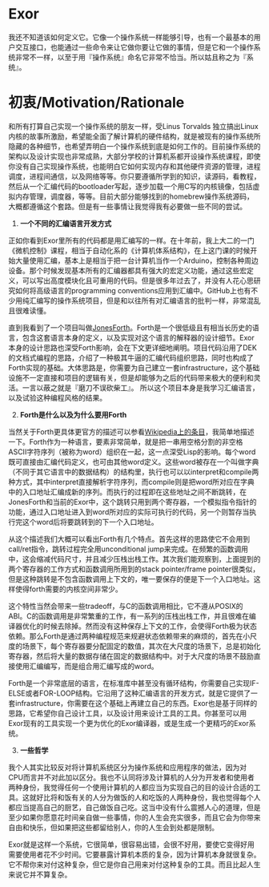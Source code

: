 # Exor
我还不知道该如何定义它。它像一个操作系统一样能够引导，也有一个最基本的用户交互接口，也能通过一些命令来让它做你要让它做的事情，但是它和一个操作系统非常不一样，以至于用『操作系统』命名它非常不恰当。所以姑且称之为『系统』。

# 初衷/Motivation/Rationale
和所有打算自己实现一个操作系统的朋友一样，受Linus Torvalds 独立搞出Linux内核的故事所激励，希望能全面了解计算机的硬件结构，就是被现有的操作系统所隐藏的各种细节，也希望弄明白一个操作系统到底是如何工作的。目前操作系统的架构以及设计实现也非常成熟，大部分学校的计算机系都开设操作系统课程，即使你没有自己实现操作系统，也能明白它如何实现内存和其他硬件资源的管理，进程调度，进程间通信，以及网络等等。你只要遵循所学到的知识，读源码，看教程，然后从一个汇编代码的bootloader写起，逐步加载一个用C写的内核镜像，包括虚拟内存管理，调度器，等等。目前大部分能够找到的homebrew操作系统源码，大概都遵循这个套路。但是有一些事情让我觉得我有必要做一些不同的尝试。

1. **一个不同的汇编语言开发方式**

 正如你看到Exor里所有的代码都是用汇编写的一样。在十年前，我上大二的一门《微机控制》课程，相当于自动化系的《计算机体系结构》，在上这门课的时候开始大量使用汇编，基本上是相当于把一台计算机当作一个Arduino，控制各种周边设备。那个时候发现基本所有的汇编器都具有强大的宏定义功能，通过这些宏定义，可以写出高度模块化且可重用的代码。但是很多年过去了，并没有人花心思研究如何将高级语言的programming conventions应用到汇编中。GitHub上也有不少用纯汇编写的操作系统项目，但是和以往所有对汇编语言的批判一样，非常混乱且很难读懂。

 直到我看到了一个项目叫做[JonesForth](http://git.annexia.org/?p=jonesforth.git;a=summary)。Forth是一个很低级且有相当长历史的语言，包含这套语言本身的定义，以及实现对这个语言的解释器的设计细节。Exor本身的设计思路也深受Forth影响，会在下文更详细地阐明。项目代码沿用了DEK的文档式编程的思路，介绍了一种极其牛逼的汇编代码组织思路，同时也构成了Forth实现的基础。大体思路是，你需要为自己建立一套infrastructure，这个基础设施不一定直接和项目的逻辑有关，但是却能够为之后的代码带来极大的便利和灵活。一言以蔽之就是『磨刀不误砍柴工』。 所以这个项目本身是我学习汇编语言，以及试验这种编程风格的结果。

2. **Forth是什么以及为什么要用Forth**

 当然关于Forth更具体更官方的描述可以参看[Wikipedia上的条目](https://en.wikipedia.org/wiki/Forth_(programming_language))，我简单地描述一下。Forth作为一种语言，要素非常简单，就是把一串用空格分割的非空格ASCII字符序列（被称为word）组织在一起，这一点深受Lisp的影响。每个word既可直接由汇编代码定义，也可由其他word定义。这些word被存在一个叫做字典（不同于其它语言中的数据结构）的结构里，执行也可以以interpret和compile两种方式，其中interpret直接解析字符序列，而compile则是把word所对应在字典中的入口地址汇编成新的序列。而执行的过程即在这些地址之间不断跳转，在JonesForth和当前的Exor中，这个跳转只用到两个寄存器，一个模拟指令指针的功能，通过入口地址进入到word所对应的实际可执行的代码，另一个则暂存当执行完这个word后将要跳转到的下一个入口地址。

 从这个描述我们大概可以看出Forth有几个特点。首先这样的思路使它不会用到call/ret指令，跳转过程完全用unconditional jump来完成。在频繁的函数调用中，这会缩减代码尺寸，并且减少压栈出栈工作。其次我们能观察到，上面提到的两个寄存器的工作方式和函数调用所用到的stack pointer/frame pointer很类似，但是这种跳转是不包含函数调用上下文的，唯一要保存的便是下一个入口地址。这样使得forth需要的内核空间非常少。

 这个特性当然会带来一些tradeoff，与C的函数调用相比，它不遵从POSIX的ABI。C的函数调用是非常繁重的工作，有一系列的压栈出栈工作，并且很难在编译器优化的时候去除掉。然而没有这种保存上下文的工作，会使得Forth极为状态依赖。那么Forth是通过两种编程规范来规避状态依赖带来的麻烦的，首先在小尺度的场景下，每个寄存器要分配固定的数值，其次在大尺度的场景下，总是初始化寄存器，然后将大量的数据存储在固定的数据结构中。对于大尺度的场景不鼓励直接使用汇编编写，而是组合用汇编写成的word。

 Forth是一个非常底层的语言，在标准库中甚至没有循环结构，你需要自己实现IF-ELSE或者FOR-LOOP结构。它沿用了这种汇编语言的开发方式，就是它提供了一套infrastructure，你需要在这个基础上再建立自己的东西。Exor也是基于同样的思路，它希望你自己设计工具，以及设计用来设计工具的工具。你甚至可以用Exor现有的工具实现一个更为优化的Exor编译器，或是生成一个更精巧的Exor系统。

3. **一些哲学**

 我个人其实比较反对将计算机系统区分为操作系统和应用程序的做法，因为对CPU而言并不对此加以区分。我也不认同将涉及计算机的人分为开发者和使用者两种身份，我觉得任何一个使用计算机的人都应当为实现自己的目的设计合适的工具。这就好比将和饭有关的人分为做饭的人和吃饭的人两种身份，我也觉得每个人都应当提高自己的厨艺，自己做饭自己吃。这当中没有什么震撼人心的道理，但是至少如果你愿意花时间亲自做一些事情，你的人生会充实很多，而且它会为你带来自由和快乐，但如果把这些都留给别人，你的人生会到处都是限制。

 Exor就是这样一个系统，它很简单，很容易出错，会很不好用，要使它变得好用需要使用者花不少时间。它要暴露计算机本质的复杂，因为计算机本身就很复杂。它不帮你来对付这种复杂，但它是你自己用来对付这种复杂的工具。而且比起人生来说它并不算复杂。
